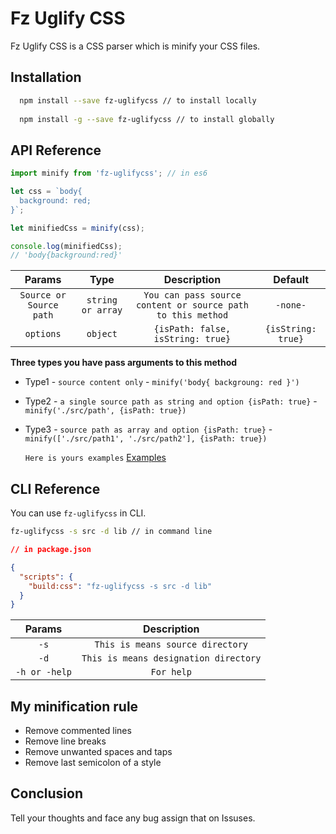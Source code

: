 # Fz Uglify CSS
  Fz Uglify CSS is a CSS parser which is minify your CSS files.

## Installation
  ```sh
    npm install --save fz-uglifycss // to install locally
    
    npm install -g --save fz-uglifycss // to install globally
  ```
## API Reference
  ```js
  import minify from 'fz-uglifycss'; // in es6
  
  let css = `body{
    background: red;
  }`;

  let minifiedCss = minify(css);

  console.log(minifiedCss);
  // 'body{background:red}'
  ```
|Params|Type|Description|Default|
|:---:|:---:|:--:|:--:|
|`Source or Source path`|`string or array`|`You can pass source content or source path to this method`|`-none-`|
|`options`|`object`|`{isPath: false, isString: true}`|`{isString: true}`|`-none-`|

**Three types you have pass arguments to this method**

* Type1 - `source content only` - `minify('body{ backgroung: red }')`
* Type2 - `a single source path as string and option {isPath: true}` - `minify('./src/path', {isPath: true})`
* Type3 - `source path as array and option {isPath: true}` - `minify(['./src/path1', './src/path2'], {isPath: true})`
  
  `Here is yours examples`
  [Examples](./example/example.js)

## CLI Reference
You can use `fz-uglifycss` in CLI.
  ```sh
  fz-uglifycss -s src -d lib // in command line
  ```

  ```json
  // in package.json

  {
    "scripts": {
      "build:css": "fz-uglifycss -s src -d lib"
    }
  }

  ```
  
|Params|Description|
|:---:|:---:|
|`-s`|`This is means source directory`
|`-d`|`This is means designation directory`
|`-h or -help`|`For help`

## My minification rule

  * Remove commented lines
  * Remove line breaks
  * Remove unwanted spaces and taps
  * Remove last semicolon of a style

## Conclusion

  Tell your thoughts and face any bug assign that on Issuses.
